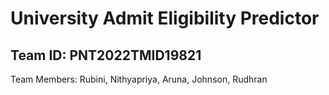 # University Admit Eligibility Predictor

## Team ID: PNT2022TMID19821
 Team Members: Rubini, Nithyapriya, Aruna, Johnson, Rudhran
